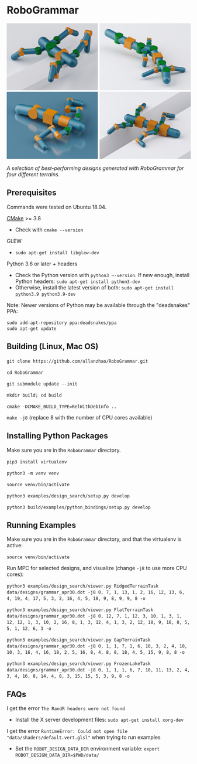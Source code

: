 # RoboGrammar

![](media/optimized.jpg)

*A selection of best-performing designs generated with RoboGrammar for four different terrains.*

## Prerequisites

Commands were tested on Ubuntu 18.04.

[CMake](https://cmake.org/download/) >= 3.8
* Check with `cmake --version`

GLEW
* `sudo apt-get install libglew-dev`

Python 3.6 or later + headers
* Check the Python version with `python3 —-version`. If new enough, install Python headers: `sudo apt-get install python3-dev`
* Otherwise, install the latest version of both: `sudo apt-get install python3.9 python3.9-dev`

Note: Newer versions of Python may be available through the "deadsnakes" PPA:

```
sudo add-apt-repository ppa:deadsnakes/ppa
sudo apt-get update
```

## Building (Linux, Mac OS)

`git clone https://github.com/allanzhao/RoboGrammar.git`

`cd RoboGrammar`

`git submodule update --init`

`mkdir build; cd build`

`cmake -DCMAKE_BUILD_TYPE=RelWithDebInfo ..`

`make -j8` (replace 8 with the number of CPU cores available)

## Installing Python Packages

Make sure you are in the `RoboGrammar` directory.

`pip3 install virtualenv`

`python3 -m venv venv`

`source venv/bin/activate`

`python3 examples/design_search/setup.py develop`

`python3 build/examples/python_bindings/setup.py develop`

## Running Examples

Make sure you are in the `RoboGrammar` directory, and that the virtualenv is active:

`source venv/bin/activate`

Run MPC for selected designs, and visualize (change `-j8` to use more CPU cores):

`python3 examples/design_search/viewer.py RidgedTerrainTask data/designs/grammar_apr30.dot -j8 0, 7, 1, 13, 1, 2, 16, 12, 13, 6, 4, 19, 4, 17, 5, 3, 2, 16, 4, 5, 18, 9, 8, 9, 9, 8 -o`

`python3 examples/design_search/viewer.py FlatTerrainTask data/designs/grammar_apr30.dot -j8 0, 12, 7, 1, 12, 3, 10, 1, 3, 1, 12, 12, 1, 3, 10, 2, 16, 8, 1, 3, 12, 4, 1, 3, 2, 12, 18, 9, 18, 8, 5, 5, 1, 12, 6, 3 -o`

`python3 examples/design_search/viewer.py GapTerrainTask data/designs/grammar_apr30.dot -j8 0, 1, 1, 7, 1, 6, 10, 3, 2, 4, 10, 10, 3, 16, 4, 16, 18, 2, 5, 16, 8, 4, 8, 8, 18, 4, 5, 15, 9, 8, 8 -o`

`python3 examples/design_search/viewer.py FrozenLakeTask data/designs/grammar_apr30.dot -j8 0, 1, 1, 1, 6, 7, 10, 11, 13, 2, 4, 3, 4, 16, 8, 14, 4, 8, 3, 15, 15, 5, 3, 9, 8 -o`

## FAQs

I get the error `The RandR headers were not found`
* Install the X server development files: `sudo apt-get install xorg-dev`

I get the error `RuntimeError: Could not open file "data/shaders/default.vert.glsl"` when trying to run examples
* Set the `ROBOT_DESIGN_DATA_DIR` environment variable: `export ROBOT_DESIGN_DATA_DIR=$PWD/data/`
